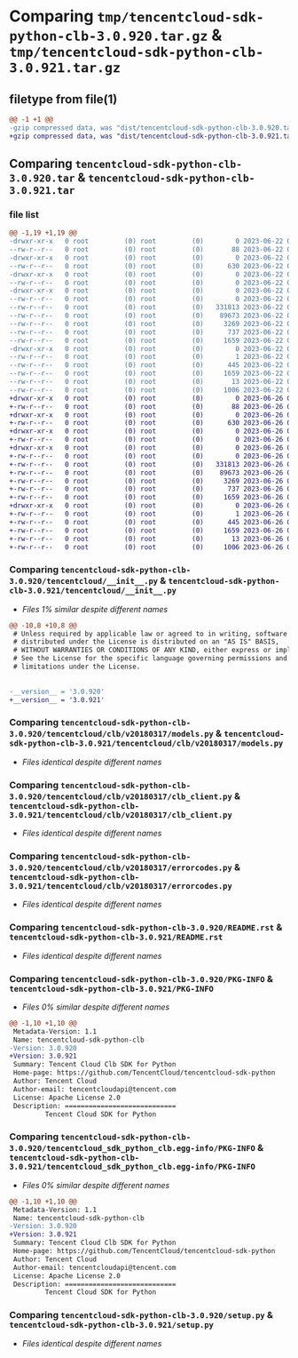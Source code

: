 # Comparing `tmp/tencentcloud-sdk-python-clb-3.0.920.tar.gz` & `tmp/tencentcloud-sdk-python-clb-3.0.921.tar.gz`

## filetype from file(1)

```diff
@@ -1 +1 @@
-gzip compressed data, was "dist/tencentcloud-sdk-python-clb-3.0.920.tar", last modified: Thu Jun 22 00:20:14 2023, max compression
+gzip compressed data, was "dist/tencentcloud-sdk-python-clb-3.0.921.tar", last modified: Mon Jun 26 00:20:17 2023, max compression
```

## Comparing `tencentcloud-sdk-python-clb-3.0.920.tar` & `tencentcloud-sdk-python-clb-3.0.921.tar`

### file list

```diff
@@ -1,19 +1,19 @@
-drwxr-xr-x   0 root         (0) root         (0)        0 2023-06-22 00:20:14.000000 tencentcloud-sdk-python-clb-3.0.920/
--rw-r--r--   0 root         (0) root         (0)       88 2023-06-22 00:20:14.000000 tencentcloud-sdk-python-clb-3.0.920/setup.cfg
-drwxr-xr-x   0 root         (0) root         (0)        0 2023-06-22 00:20:14.000000 tencentcloud-sdk-python-clb-3.0.920/tencentcloud/
--rw-r--r--   0 root         (0) root         (0)      630 2023-06-22 00:20:14.000000 tencentcloud-sdk-python-clb-3.0.920/tencentcloud/__init__.py
-drwxr-xr-x   0 root         (0) root         (0)        0 2023-06-22 00:20:14.000000 tencentcloud-sdk-python-clb-3.0.920/tencentcloud/clb/
--rw-r--r--   0 root         (0) root         (0)        0 2023-06-22 00:20:14.000000 tencentcloud-sdk-python-clb-3.0.920/tencentcloud/clb/__init__.py
-drwxr-xr-x   0 root         (0) root         (0)        0 2023-06-22 00:20:14.000000 tencentcloud-sdk-python-clb-3.0.920/tencentcloud/clb/v20180317/
--rw-r--r--   0 root         (0) root         (0)        0 2023-06-22 00:20:14.000000 tencentcloud-sdk-python-clb-3.0.920/tencentcloud/clb/v20180317/__init__.py
--rw-r--r--   0 root         (0) root         (0)   331813 2023-06-22 00:20:14.000000 tencentcloud-sdk-python-clb-3.0.920/tencentcloud/clb/v20180317/models.py
--rw-r--r--   0 root         (0) root         (0)    89673 2023-06-22 00:20:14.000000 tencentcloud-sdk-python-clb-3.0.920/tencentcloud/clb/v20180317/clb_client.py
--rw-r--r--   0 root         (0) root         (0)     3269 2023-06-22 00:20:14.000000 tencentcloud-sdk-python-clb-3.0.920/tencentcloud/clb/v20180317/errorcodes.py
--rw-r--r--   0 root         (0) root         (0)      737 2023-06-22 00:20:14.000000 tencentcloud-sdk-python-clb-3.0.920/README.rst
--rw-r--r--   0 root         (0) root         (0)     1659 2023-06-22 00:20:14.000000 tencentcloud-sdk-python-clb-3.0.920/PKG-INFO
-drwxr-xr-x   0 root         (0) root         (0)        0 2023-06-22 00:20:14.000000 tencentcloud-sdk-python-clb-3.0.920/tencentcloud_sdk_python_clb.egg-info/
--rw-r--r--   0 root         (0) root         (0)        1 2023-06-22 00:20:14.000000 tencentcloud-sdk-python-clb-3.0.920/tencentcloud_sdk_python_clb.egg-info/dependency_links.txt
--rw-r--r--   0 root         (0) root         (0)      445 2023-06-22 00:20:14.000000 tencentcloud-sdk-python-clb-3.0.920/tencentcloud_sdk_python_clb.egg-info/SOURCES.txt
--rw-r--r--   0 root         (0) root         (0)     1659 2023-06-22 00:20:14.000000 tencentcloud-sdk-python-clb-3.0.920/tencentcloud_sdk_python_clb.egg-info/PKG-INFO
--rw-r--r--   0 root         (0) root         (0)       13 2023-06-22 00:20:14.000000 tencentcloud-sdk-python-clb-3.0.920/tencentcloud_sdk_python_clb.egg-info/top_level.txt
--rw-r--r--   0 root         (0) root         (0)     1006 2023-06-22 00:20:14.000000 tencentcloud-sdk-python-clb-3.0.920/setup.py
+drwxr-xr-x   0 root         (0) root         (0)        0 2023-06-26 00:20:17.000000 tencentcloud-sdk-python-clb-3.0.921/
+-rw-r--r--   0 root         (0) root         (0)       88 2023-06-26 00:20:17.000000 tencentcloud-sdk-python-clb-3.0.921/setup.cfg
+drwxr-xr-x   0 root         (0) root         (0)        0 2023-06-26 00:20:17.000000 tencentcloud-sdk-python-clb-3.0.921/tencentcloud/
+-rw-r--r--   0 root         (0) root         (0)      630 2023-06-26 00:20:17.000000 tencentcloud-sdk-python-clb-3.0.921/tencentcloud/__init__.py
+drwxr-xr-x   0 root         (0) root         (0)        0 2023-06-26 00:20:17.000000 tencentcloud-sdk-python-clb-3.0.921/tencentcloud/clb/
+-rw-r--r--   0 root         (0) root         (0)        0 2023-06-26 00:20:17.000000 tencentcloud-sdk-python-clb-3.0.921/tencentcloud/clb/__init__.py
+drwxr-xr-x   0 root         (0) root         (0)        0 2023-06-26 00:20:17.000000 tencentcloud-sdk-python-clb-3.0.921/tencentcloud/clb/v20180317/
+-rw-r--r--   0 root         (0) root         (0)        0 2023-06-26 00:20:17.000000 tencentcloud-sdk-python-clb-3.0.921/tencentcloud/clb/v20180317/__init__.py
+-rw-r--r--   0 root         (0) root         (0)   331813 2023-06-26 00:20:17.000000 tencentcloud-sdk-python-clb-3.0.921/tencentcloud/clb/v20180317/models.py
+-rw-r--r--   0 root         (0) root         (0)    89673 2023-06-26 00:20:17.000000 tencentcloud-sdk-python-clb-3.0.921/tencentcloud/clb/v20180317/clb_client.py
+-rw-r--r--   0 root         (0) root         (0)     3269 2023-06-26 00:20:17.000000 tencentcloud-sdk-python-clb-3.0.921/tencentcloud/clb/v20180317/errorcodes.py
+-rw-r--r--   0 root         (0) root         (0)      737 2023-06-26 00:20:17.000000 tencentcloud-sdk-python-clb-3.0.921/README.rst
+-rw-r--r--   0 root         (0) root         (0)     1659 2023-06-26 00:20:17.000000 tencentcloud-sdk-python-clb-3.0.921/PKG-INFO
+drwxr-xr-x   0 root         (0) root         (0)        0 2023-06-26 00:20:17.000000 tencentcloud-sdk-python-clb-3.0.921/tencentcloud_sdk_python_clb.egg-info/
+-rw-r--r--   0 root         (0) root         (0)        1 2023-06-26 00:20:17.000000 tencentcloud-sdk-python-clb-3.0.921/tencentcloud_sdk_python_clb.egg-info/dependency_links.txt
+-rw-r--r--   0 root         (0) root         (0)      445 2023-06-26 00:20:17.000000 tencentcloud-sdk-python-clb-3.0.921/tencentcloud_sdk_python_clb.egg-info/SOURCES.txt
+-rw-r--r--   0 root         (0) root         (0)     1659 2023-06-26 00:20:17.000000 tencentcloud-sdk-python-clb-3.0.921/tencentcloud_sdk_python_clb.egg-info/PKG-INFO
+-rw-r--r--   0 root         (0) root         (0)       13 2023-06-26 00:20:17.000000 tencentcloud-sdk-python-clb-3.0.921/tencentcloud_sdk_python_clb.egg-info/top_level.txt
+-rw-r--r--   0 root         (0) root         (0)     1006 2023-06-26 00:20:17.000000 tencentcloud-sdk-python-clb-3.0.921/setup.py
```

### Comparing `tencentcloud-sdk-python-clb-3.0.920/tencentcloud/__init__.py` & `tencentcloud-sdk-python-clb-3.0.921/tencentcloud/__init__.py`

 * *Files 1% similar despite different names*

```diff
@@ -10,8 +10,8 @@
 # Unless required by applicable law or agreed to in writing, software
 # distributed under the License is distributed on an "AS IS" BASIS,
 # WITHOUT WARRANTIES OR CONDITIONS OF ANY KIND, either express or implied.
 # See the License for the specific language governing permissions and
 # limitations under the License.
 
 
-__version__ = '3.0.920'
+__version__ = '3.0.921'
```

### Comparing `tencentcloud-sdk-python-clb-3.0.920/tencentcloud/clb/v20180317/models.py` & `tencentcloud-sdk-python-clb-3.0.921/tencentcloud/clb/v20180317/models.py`

 * *Files identical despite different names*

### Comparing `tencentcloud-sdk-python-clb-3.0.920/tencentcloud/clb/v20180317/clb_client.py` & `tencentcloud-sdk-python-clb-3.0.921/tencentcloud/clb/v20180317/clb_client.py`

 * *Files identical despite different names*

### Comparing `tencentcloud-sdk-python-clb-3.0.920/tencentcloud/clb/v20180317/errorcodes.py` & `tencentcloud-sdk-python-clb-3.0.921/tencentcloud/clb/v20180317/errorcodes.py`

 * *Files identical despite different names*

### Comparing `tencentcloud-sdk-python-clb-3.0.920/README.rst` & `tencentcloud-sdk-python-clb-3.0.921/README.rst`

 * *Files identical despite different names*

### Comparing `tencentcloud-sdk-python-clb-3.0.920/PKG-INFO` & `tencentcloud-sdk-python-clb-3.0.921/PKG-INFO`

 * *Files 0% similar despite different names*

```diff
@@ -1,10 +1,10 @@
 Metadata-Version: 1.1
 Name: tencentcloud-sdk-python-clb
-Version: 3.0.920
+Version: 3.0.921
 Summary: Tencent Cloud Clb SDK for Python
 Home-page: https://github.com/TencentCloud/tencentcloud-sdk-python
 Author: Tencent Cloud
 Author-email: tencentcloudapi@tencent.com
 License: Apache License 2.0
 Description: ============================
         Tencent Cloud SDK for Python
```

### Comparing `tencentcloud-sdk-python-clb-3.0.920/tencentcloud_sdk_python_clb.egg-info/PKG-INFO` & `tencentcloud-sdk-python-clb-3.0.921/tencentcloud_sdk_python_clb.egg-info/PKG-INFO`

 * *Files 0% similar despite different names*

```diff
@@ -1,10 +1,10 @@
 Metadata-Version: 1.1
 Name: tencentcloud-sdk-python-clb
-Version: 3.0.920
+Version: 3.0.921
 Summary: Tencent Cloud Clb SDK for Python
 Home-page: https://github.com/TencentCloud/tencentcloud-sdk-python
 Author: Tencent Cloud
 Author-email: tencentcloudapi@tencent.com
 License: Apache License 2.0
 Description: ============================
         Tencent Cloud SDK for Python
```

### Comparing `tencentcloud-sdk-python-clb-3.0.920/setup.py` & `tencentcloud-sdk-python-clb-3.0.921/setup.py`

 * *Files identical despite different names*

